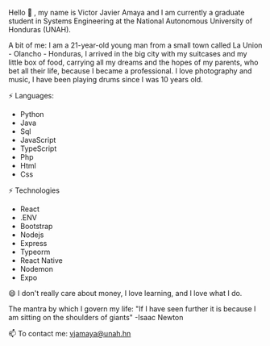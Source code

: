 Hello 👋 , my name is Victor Javier Amaya and I am currently a graduate student 
in Systems Engineering at the National Autonomous University of Honduras (UNAH).

A bit of me: 
I am a 21-year-old young man from a small town called La Union - Olancho - Honduras, 
I arrived in the big city with my suitcases and my little box of food, carrying all 
my dreams and the hopes of my parents, who bet all their life, because I became a professional.
I love photography and music, I have been playing drums since I was 10 years old.


⚡ Languages:
- Python
- Java
- Sql
- JavaScript
- TypeScript
- Php
- Html
- Css

⚡ Technologies
- React
- .ENV
- Bootstrap
- Nodejs
- Express
- Typeorm
- React Native
- Nodemon
- Expo

😄 I don't really care about money, I love learning, and I love what I do.

The mantra by which I govern my life: "If I have seen further it is because I am sitting on the shoulders of giants" -Isaac Newton

📫  To contact me: vjamaya@unah.hn
